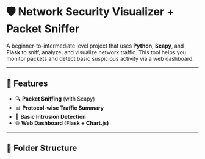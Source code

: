 # 🛡️ Network Security Visualizer + Packet Sniffer

A beginner-to-intermediate level project that uses **Python**, **Scapy**, and **Flask** to sniff, analyze, and visualize network traffic. This tool helps you monitor packets and detect basic suspicious activity via a web dashboard.

---

## 🔧 Features

- 🔍 **Packet Sniffing** (with Scapy)
- 📊 **Protocol-wise Traffic Summary**
- 🚩 **Basic Intrusion Detection**
- 🌐 **Web Dashboard (Flask + Chart.js)**

---

## 📁 Folder Structure
